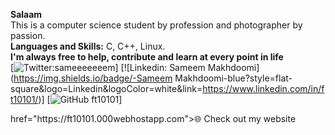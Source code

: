 **Salaam** <br>
This is a computer science student by profession and photographer by passion. <br>
**Languages and Skills:** C, C++, Linux.  <br>
**I'm always free to help, contribute and learn at every point in life** <br>
[![Twitter:sameeeeeeem](https://twitter.com/sameeeeeeem)]
[![Linkedin: Sameem Makhdoomi](https://img.shields.io/badge/-Sameem Makhdoomi-blue?style=flat-square&logo=Linkedin&logoColor=white&link=https://www.linkedin.com/in/ft10101/)]
[![GitHub ft10101](https://github.com/ft10101)]
<p><a>href="https://ft10101.000webhostapp.com">🌐 Check out my website</a></p>
